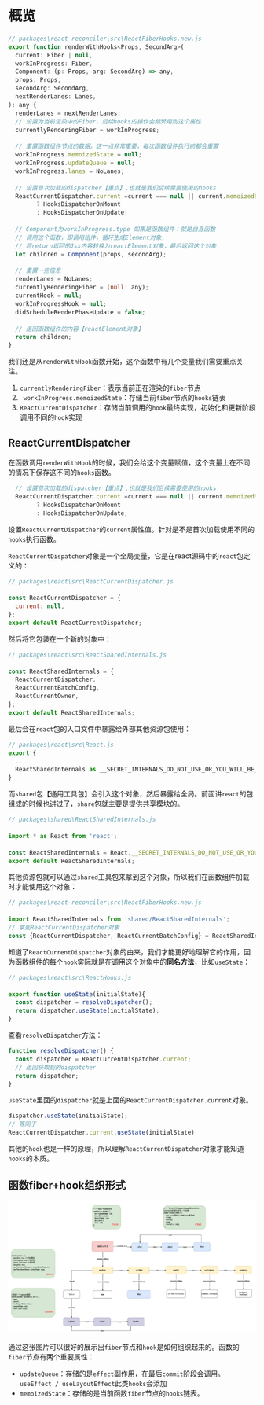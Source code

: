 # 概览

```js
// packages\react-reconciler\src\ReactFiberHooks.new.js
export function renderWithHooks<Props, SecondArg>(
  current: Fiber | null,
  workInProgress: Fiber,
  Component: (p: Props, arg: SecondArg) => any,
  props: Props,
  secondArg: SecondArg,
  nextRenderLanes: Lanes,
): any {
  renderLanes = nextRenderLanes;
  // 设置为当前渲染中的Fiber，后续hooks的操作会频繁用到这个属性
  currentlyRenderingFiber = workInProgress;

  // 重置函数组件节点的数据。这一点非常重要，每次函数组件执行前都会重置
  workInProgress.memoizedState = null;
  workInProgress.updateQueue = null;
  workInProgress.lanes = NoLanes;

  // 设置首次加载的dispatcher【重点】,也就是我们后续需要使用的hooks
  ReactCurrentDispatcher.current =current === null || current.memoizedState === null
        ? HooksDispatcherOnMount
        : HooksDispatcherOnUpdate;

  // Component为workInProgress.type 如果是函数组件：就是自身函数
  // 调用这个函数，即调用组件，循环生成Element对象，
  // 将return返回的Jsx内容转换为reactElement对象，最后返回这个对象
  let children = Component(props, secondArg);
  
  // 重置一些信息
  renderLanes = NoLanes;
  currentlyRenderingFiber = (null: any);
  currentHook = null;
  workInProgressHook = null;
  didScheduleRenderPhaseUpdate = false;

  // 返回函数组件的内容【reactElement对象】
  return children;
}
```

我们还是从`renderWithHook`函数开始，这个函数中有几个变量我们需要重点关注。

1. `currentlyRenderingFiber`：表示当前正在渲染的`fiber`节点
2. ` workInProgress.memoizedState`：存储当前`fiber`节点的`hooks`链表
3. `ReactCurrentDispatcher`：存储当前调用的`hook`最终实现，初始化和更新阶段调用不同的`hook`实现

## ReactCurrentDispatcher

在函数调用`renderWithHook`的时候，我们会给这个变量赋值，这个变量上在不同的情况下保存这不同的`hooks`函数。

```js
  // 设置首次加载的dispatcher【重点】,也就是我们后续需要使用的hooks
  ReactCurrentDispatcher.current =current === null || current.memoizedState === null
        ? HooksDispatcherOnMount
        : HooksDispatcherOnUpdate;
```

设置`ReactCurrentDispatcher`的`current`属性值。针对是不是首次加载使用不同的`hooks`执行函数。

`ReactCurrentDispatcher`对象是一个全局变量，它是在react源码中的`react`包定义的：

```js
// packages\react\src\ReactCurrentDispatcher.js

const ReactCurrentDispatcher = {
  current: null,
};
export default ReactCurrentDispatcher;
```

然后将它包装在一个新的对象中：

```js
// packages\react\src\ReactSharedInternals.js

const ReactSharedInternals = {
  ReactCurrentDispatcher,
  ReactCurrentBatchConfig,
  ReactCurrentOwner,
};
export default ReactSharedInternals;
```

最后会在`react`包的入口文件中暴露给外部其他资源包使用：

```js
// packages\react\src\React.js
export {
  ...
  ReactSharedInternals as __SECRET_INTERNALS_DO_NOT_USE_OR_YOU_WILL_BE_FIRED,
}
```

而`shared`包【通用工具包】会引入这个对象，然后暴露给全局。前面讲`react`的包组成的时候也讲过了，`share`包就主要是提供共享模块的。

```js
// packages\shared\ReactSharedInternals.js

import * as React from 'react';

const ReactSharedInternals = React.__SECRET_INTERNALS_DO_NOT_USE_OR_YOU_WILL_BE_FIRED;
export default ReactSharedInternals;
```

其他资源包就可以通过`shared`工具包来拿到这个对象，所以我们在函数组件加载时才能使用这个对象：

```js
// packages\react-reconciler\src\ReactFiberHooks.new.js

import ReactSharedInternals from 'shared/ReactSharedInternals';
// 拿到ReactCurrentDispatcher对象
const {ReactCurrentDispatcher, ReactCurrentBatchConfig} = ReactSharedInternals;
```

知道了`ReactCurrentDispatcher`对象的由来，我们才能更好地理解它的作用，因为函数组件的每个`hook`实际就是在调用这个对象中的**同名方法**，比如`useState`：

```js
// packages\react\src\ReactHooks.js

export function useState(initialState){
  const dispatcher = resolveDispatcher();
  return dispatcher.useState(initialState);
}
```

查看`resolveDispatcher`方法：

```js
function resolveDispatcher() {
  const dispatcher = ReactCurrentDispatcher.current;
  // 返回获取到的dispatcher
  return dispatcher;
}
```

`useState`里面的`dispatcher`就是上面的`ReactCurrentDispatcher.current`对象。

```js
dispatcher.useState(initialState); 
// 等同于
ReactCurrentDispatcher.current.useState(initialState)
```

其他的`hook`也是一样的原理，所以理解`ReactCurrentDispatcher`对象才能知道`hooks`的本质。

## 函数fiber+hook组织形式

![image-20241214221537777](./assets/image-20241214221537777.png)

通过这张图片可以很好的展示出`fiber`节点和`hook`是如何组织起来的。函数的`fiber`节点有两个重要属性：

- `updateQueue`：存储的是`effect`副作用，在最后`commit`阶段会调用。`useEffect / useLayoutEffect`此类`hooks`会添加
- `memoizedState`：存储的是当前函数`fiber`节点的`hooks`链表。
